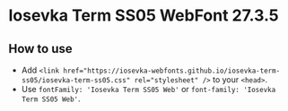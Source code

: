 # Iosevka Term SS05 WebFont 27.3.5

## How to use

- Add `<link href="https://iosevka-webfonts.github.io/iosevka-term-ss05/iosevka-term-ss05.css" rel="stylesheet" />` to your `<head>`.
- Use `fontFamily: 'Iosevka Term SS05 Web'` or `font-family: 'Iosevka Term SS05 Web'`.
